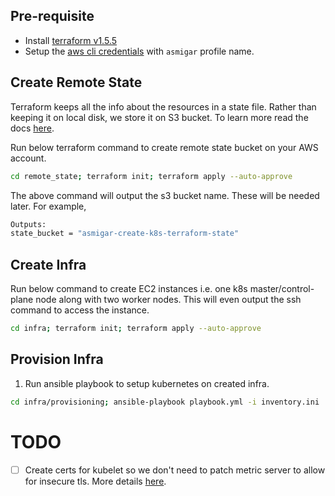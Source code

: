 ## Pre-requisite
- Install [terraform v1.5.5](https://www.terraform.io/downloads.html)
- Setup the [aws cli credentials](https://docs.aws.amazon.com/cli/latest/userguide/cli-chap-configure.html) with `asmigar` profile name.


## Create Remote State
Terraform keeps all the info about the resources in a state file. Rather than keeping it on local disk, we store it on S3 bucket.
To learn more read the docs [here](https://developer.hashicorp.com/terraform/language/settings/backends/s3).

Run below terraform command to create remote state bucket on your AWS account. 
```bash
cd remote_state; terraform init; terraform apply --auto-approve
```

The above command will output the s3 bucket name. These will be needed later. For example,
```bash
Outputs:
state_bucket = "asmigar-create-k8s-terraform-state"
```

## Create Infra
Run below command to create EC2 instances i.e. one k8s master/control-plane node along with two worker nodes. This will even output the ssh command to access the instance.
```bash
cd infra; terraform init; terraform apply --auto-approve
```

## Provision Infra
1. Run ansible playbook to setup kubernetes on created infra.
```bash
cd infra/provisioning; ansible-playbook playbook.yml -i inventory.ini 
```

# TODO
- [ ] Create certs for kubelet so we don't need to patch metric server to allow for insecure tls. More details [here](https://kubernetes.io/docs/reference/access-authn-authz/kubelet-tls-bootstrapping/#certificate-rotation).
